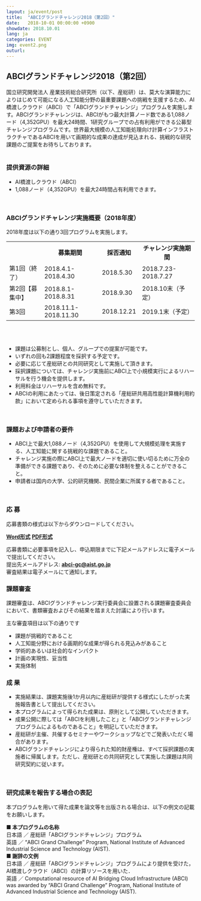```yaml
---
layout: ja/event/post
title:  "ABCIグランドチャレンジ2018（第2回）"
date:   2018-10-01 00:00:00 +0900
showdate: 2018.10.01
lang: ja
categories: EVENT
img: event2.png
outurl: 
---
```

<h2 class="ah2">ABCIグランドチャレンジ2018（第2回）</h2>
<div class="lead_text">国立研究開発法人 産業技術総合研究所（以下、産総研）は、莫大な演算能力によりはじめて可能になる人工知能分野の最重要課題への挑戦を支援するため、AI橋渡しクラウド（ABCI）で「ABCIグランドチャレンジ」プログラムを実施します。ABCIグランドチャレンジは、ABCIがもつ最大計算ノード数である1,088ノード（4,352GPU）を最大24時間、1研究グループでの占有利用ができる公募型チャレンジプログラムです。世界最大規模の人工知能処理向け計算インフラストラクチャであるABCIを用いて画期的な成果の達成が見込まれる、挑戦的な研究課題のご提案をお待ちしております。</div>
<br />
<h3 class="ah3">提供資源の詳細</h3>
<ul class="dot_ul">
<li class="dot">AI橋渡しクラウド（ABCI）</li>
<li class="dot">1,088ノード（4,352GPU）を最大24時間占有利用できます。</li>
</ul>

<br />

<h3 class="ah3">ABCIグランドチャレンジ実施概要（2018年度）</h3>
<p class="c">2018年度は以下の通り3回プログラムを実施します。</p>

<table class="table">
<tr align="center">
<th>&nbsp;</th>
<th>募集期間</th>
<th>採否通知</th>
<th>チャレンジ実施期間</th>
</tr>
<tr>
<td>第1回（終了）</td>
<td>2018.4.1-2018.4.30</td>
<td>2018.5.30</td>
<td>2018.7.23-2018.7.27</td>
</tr>
<tr>
<td>第2回【募集中】</td>
<td>2018.8.1-2018.8.31</td>
<td>2018.9.30</td>
<td>2018.10末（予定）</td>
</tr>
<tr>
<td>第3回</td>
<td>2018.11.1-2018.11.30</td>
<td>2018.12.21</td>
<td>2019.1末（予定）</td>
</tr>
</table>
<br />

<br />
<ul class="dot_ul">
<li class="dot">課題は公募制とし、個人、グループでの提案が可能です。</li>
<li class="dot">いずれの回も2課題程度を採択する予定です。</li>
<li class="dot">必要に応じて産総研との共同研究として実施して頂きます。</li>
<li class="dot">採択課題については、チャレンジ実施前にABCI上で小規模実行によるリハーサルを行う機会を提供します。</li>
<li class="dot">利用料金はリハーサルを含め無料です。</li>
<li class="dot">ABCIの利用にあたっては、後日策定される「産総研共用高性能計算機利用約款」において定められる事項を遵守していただきます。</li>
</ul>

<br />

<h3 class="ah3">課題および申請者の要件</h3>

<ul class="dot_ul">
<li class="dot"> ABCI上で最大1,088ノード（4,352GPU）を使用して大規模処理を実施する、人工知能に関する挑戦的な課題であること。</li>
<li class="dot">チャレンジ実施の際にABCI上で最大ノードを適切に使い切るために万全の準備ができる課題であり、そのために必要な体制を整えることができること。</li>
<li class="dot">申請者は国内の大学、公的研究機関、民間企業に所属する者であること。</li>
</ul>    

<br />

<h3 class="ah3">応  募</h3>
<div class="c">
<p>応募書類の様式は以下からダウンロードしてください。</p>
<p><a href="../../../../assets/GrandChallenge/abci-gc-proposal.docx" class="link"><strong>Word形式</strong></a> <a href="../../../../assets/GrandChallenge/abci-gc-proposal.pdf" class="link ml30"><strong>PDF形式</strong></a></p>
応募書類に必要事項を記入し、申込期限までに下記メールアドレスに電子メールで提出してください。<br />
提出先メールアドレス: <a href="mailto:abci-gc@aist.go.jp" target="_blank" class="link"><strong>abci-gc@aist.go.jp</strong></a><br />
審査結果は電子メールにて通知します。<br />
</div>




<h3 class="ah3">課題審査</h3>
<div class="c">
<p class="mb2p">課題審査は、ABCIグランドチャレンジ実行委員会に設置される課題審査委員会において、書類審査およびその結果を踏まえた討議により行います。</p>
主な審査項目は以下の通りです<br />
<ul class="dot_ul">
<li class="dot">課題が挑戦的であること</li>
<li class="dot">人工知能分野における画期的な成果が得られる見込みがあること</li>
<li class="dot">学術的あるいは社会的なインパクト</li>
<li class="dot">計画の実現性、妥当性</li>
<li class="dot">実施体制</li>
</ul>   
</div>



<h3 class="ah3">成  果</h3>
<ul class="dot_ul">
<li class="dot">実施結果は、課題実施後1か月以内に産総研が提供する様式にしたがった実施報告書として提出してください。</li>
<li class="dot">本プログラムによって得られた成果は、原則として公開していただきます。</li>
<li class="dot">成果公開に際しては「ABCIを利用したこと」と「ABCIグランドチャレンジプログラムによるものであること」を明記していただきます。</li>
<li class="dot">産総研が主催、共催するセミナーやワークショップなどでご発表いただく場合があります。</li>
<li class="dot">ABCIグランドチャレンジにより得られた知的財産権は、すべて採択課題の実施者に帰属します。ただし、産総研との共同研究として実施した課題は共同研究契約に従います。</li>
</ul>  

<br />

<h3 class="ah3">研究成果を報告する場合の表記</h3>
<div class="c">
<p>本プログラムを用いて得た成果を論文等を出版される場合は、以下の例文の記載をお願いします。</p>
<div>
<strong>■ 本プログラムの名称</strong><br />
日本語 ／ 産総研「ABCIグランドチャレンジ」プログラム<br />
英語 ／ “ABCI Grand Challenge” Program, National Institute of Advanced Industrial Science and Technology (AIST).
</div>
<div>
<strong>■ 謝辞の文例</strong><br />
日本語 ／ 産総研「ABCIグランドチャレンジ」プログラムにより提供を受けた，AI橋渡しクラウド（ABCI）の計算リソースを用いた．<br />
英語 ／ Computational resource of AI Bridging Cloud Infrastructure (ABCI) was awarded by
“ABCI Grand Challenge” Program, National Institute of Advanced Industrial Science and Technology (AIST).
